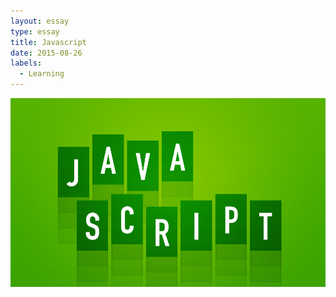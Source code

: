 ```yaml
---
layout: essay
type: essay
title: Javascript
date: 2015-08-26
labels:
  - Learning
---
```


<img class="ui large right spaces floated image" src="../images/javascimg.png">
